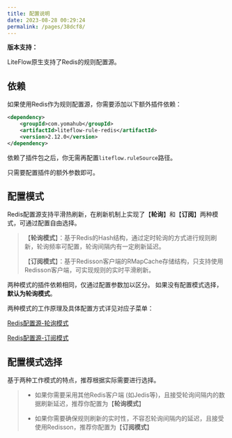 ```yaml
---
title: 配置说明
date: 2023-08-28 00:29:24
permalink: /pages/38dcf8/
---
```


**版本支持：**<Badge text="v2.11.0+" vertical="middle"/>

LiteFlow原生支持了Redis的规则配置源。

## 依赖

如果使用Redis作为规则配置源，你需要添加以下额外插件依赖：

```xml
<dependency>
    <groupId>com.yomahub</groupId>
    <artifactId>liteflow-rule-redis</artifactId>
    <version>2.12.0</version>
</dependency>
```

依赖了插件包之后，你无需再配置`liteflow.ruleSource`路径。

只需要配置插件的额外参数即可。


## 配置模式


Redis配置源支持平滑热刷新，在刷新机制上实现了【**轮询**】和【**订阅**】两种模式，可通过配置自由选择。

>【**轮询模式**】：基于Redis的Hash结构，通过定时轮询的方式进行规则刷新，轮询频率可配置，轮询间隔内有一定刷新延迟。
>
>【**订阅模式**】：基于Redisson客户端的RMapCache存储结构，只支持使用Redisson客户端，可实现规则的实时平滑刷新。

两种模式的插件依赖相同，仅通过配置参数加以区分。 如果没有配置模式选择，**默认为轮询模式**。

两种模式的工作原理及具体配置方式详见对应子菜单：

[Redis配置源-轮询模式](/pages/186747/)

[Redis配置源-订阅模式](/pages/3f553f/)


## 配置模式选择

基于两种工作模式的特点，推荐根据实际需要进行选择。

>* 如果你需要采用其他Redis客户端 (如Jedis等)，且接受轮询间隔内的数据刷新延迟，推荐你配置为【**轮询模式**】
>
>* 如果你需要确保规则刷新的实时性，不容忍轮询间隔内的延迟，且接受使用Redisson，推荐你配置为【**订阅模式**】
